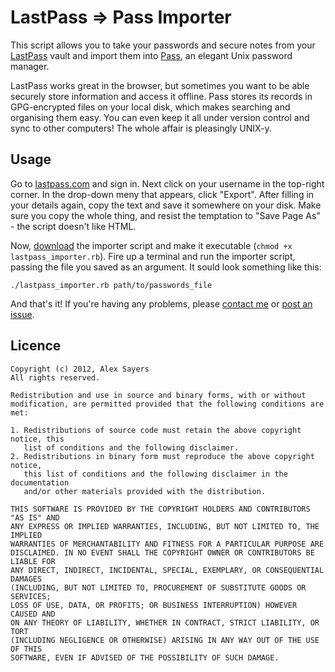 LastPass => Pass Importer
=========================

This script allows you to take your passwords and secure notes from your
[LastPass](http://lastpass.com) vault and import them into
[Pass](http://zx2c4.com/projects/password-store/), an elegant Unix password
manager.

LastPass works great in the browser, but sometimes you want to be able securely
store information and access it offline. Pass stores its records in
GPG-encrypted files on your local disk, which makes searching and organising
them easy. You can even keep it all under version control and sync to other
computers! The whole affair is pleasingly UNIX-y.

Usage
-----

Go to [lastpass.com](lastpass.com) and sign in. Next click on your username in the top-right
corner. In the drop-down meny that appears, click "Export". After filling in
your details again, copy the text and save it somewhere on your disk. Make sure
you copy the whole thing, and resist the temptation to "Save Page As" - the
script doesn't like HTML.

Now, [download](https://raw.github.com/asayers/lastpass-importer/master/lastpass_importer.rb) the importer script and make it executable (`chmod +x lastpass_importer.rb`). Fire up a terminal and run the importer script, passing the
file you saved as an argument. It sould look something like this:
```
./lastpass_importer.rb path/to/passwords_file
```

And that's it! If you're having any problems, please [contact me](mailto:alex.sayers@gmail.com) or [post an issue](https://github.com/asayers/lastpass-importer/issues).

Licence
-------

    Copyright (c) 2012, Alex Sayers
    All rights reserved.

    Redistribution and use in source and binary forms, with or without
    modification, are permitted provided that the following conditions are met: 

    1. Redistributions of source code must retain the above copyright notice, this
       list of conditions and the following disclaimer. 
    2. Redistributions in binary form must reproduce the above copyright notice,
       this list of conditions and the following disclaimer in the documentation
       and/or other materials provided with the distribution. 

    THIS SOFTWARE IS PROVIDED BY THE COPYRIGHT HOLDERS AND CONTRIBUTORS "AS IS" AND
    ANY EXPRESS OR IMPLIED WARRANTIES, INCLUDING, BUT NOT LIMITED TO, THE IMPLIED
    WARRANTIES OF MERCHANTABILITY AND FITNESS FOR A PARTICULAR PURPOSE ARE
    DISCLAIMED. IN NO EVENT SHALL THE COPYRIGHT OWNER OR CONTRIBUTORS BE LIABLE FOR
    ANY DIRECT, INDIRECT, INCIDENTAL, SPECIAL, EXEMPLARY, OR CONSEQUENTIAL DAMAGES
    (INCLUDING, BUT NOT LIMITED TO, PROCUREMENT OF SUBSTITUTE GOODS OR SERVICES;
    LOSS OF USE, DATA, OR PROFITS; OR BUSINESS INTERRUPTION) HOWEVER CAUSED AND
    ON ANY THEORY OF LIABILITY, WHETHER IN CONTRACT, STRICT LIABILITY, OR TORT
    (INCLUDING NEGLIGENCE OR OTHERWISE) ARISING IN ANY WAY OUT OF THE USE OF THIS
    SOFTWARE, EVEN IF ADVISED OF THE POSSIBILITY OF SUCH DAMAGE.
